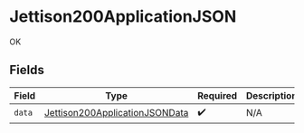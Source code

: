 # Jettison200ApplicationJSON

OK


## Fields

| Field                                                                                       | Type                                                                                        | Required                                                                                    | Description                                                                                 |
| ------------------------------------------------------------------------------------------- | ------------------------------------------------------------------------------------------- | ------------------------------------------------------------------------------------------- | ------------------------------------------------------------------------------------------- |
| `data`                                                                                      | [Jettison200ApplicationJSONData](../../models/operations/Jettison200ApplicationJSONData.md) | :heavy_check_mark:                                                                          | N/A                                                                                         |